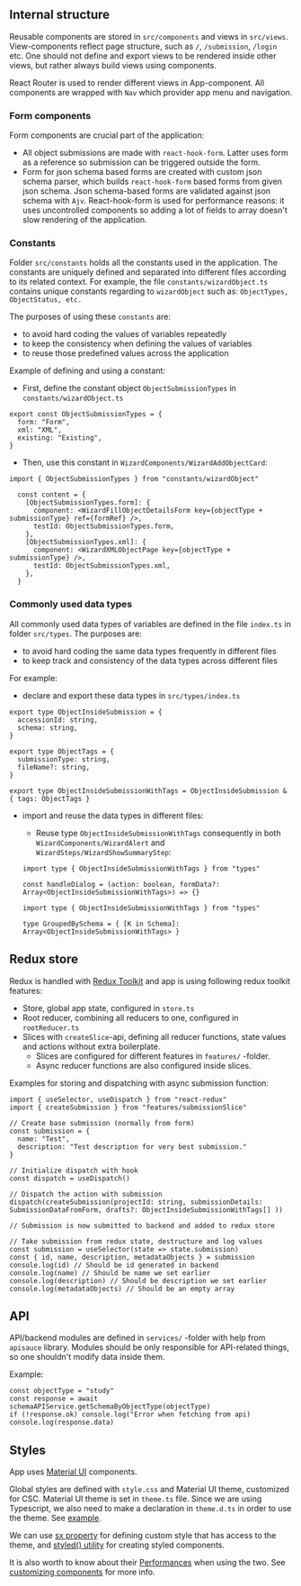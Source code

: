 ## Internal structure

Reusable components are stored in `src/components` and views in `src/views`. View-components reflect page structure, such as `/`, `/submission`, `/login` etc. One should not define and export views to be rendered inside other views, but rather always build views using components.

React Router is used to render different views in App-component. All components are wrapped with `Nav` which provider app menu and navigation.

### Form components

Form components are crucial part of the application:

- All object submissions are made with `react-hook-form`. Latter uses form as a reference so submission can be triggered outside the form.
- Form for json schema based forms are created with custom json schema parser, which builds `react-hook-form` based forms from given json schema. Json schema-based forms are validated against json schema with `Ajv`. React-hook-form is used for performance reasons: it uses uncontrolled components so adding a lot of fields to array doesn't slow rendering of the application.

### Constants

Folder `src/constants` holds all the constants used in the application. The constants are uniquely defined and separated into different files according to its related context. For example, the file `constants/wizardObject.ts` contains unique constants regarding to `wizardObject` such as: `ObjectTypes, ObjectStatus, etc.`

The purposes of using these `constants` are:

- to avoid hard coding the values of variables repeatedly
- to keep the consistency when defining the values of variables
- to reuse those predefined values across the application

Example of defining and using a constant:

- First, define the constant object `ObjectSubmissionTypes` in `constants/wizardObject.ts`

```
export const ObjectSubmissionTypes = {
  form: "Form",
  xml: "XML",
  existing: "Existing",
}
```

- Then, use this constant in `WizardComponents/WizardAddObjectCard`:

```
import { ObjectSubmissionTypes } from "constants/wizardObject"

  const content = {
    [ObjectSubmissionTypes.form]: {
      component: <WizardFillObjectDetailsForm key={objectType + submissionType} ref={formRef} />,
      testId: ObjectSubmissionTypes.form,
    },
    [ObjectSubmissionTypes.xml]: {
      component: <WizardXMLObjectPage key={objectType + submissionType} />,
      testId: ObjectSubmissionTypes.xml,
    },
  }
```

### Commonly used data types

All commonly used data types of variables are defined in the file `index.ts` in folder `src/types`. The purposes are:

- to avoid hard coding the same data types frequently in different files
- to keep track and consistency of the data types across different files

For example:

- declare and export these data types in `src/types/index.ts`

```
export type ObjectInsideSubmission = {
  accessionId: string,
  schema: string,
}

export type ObjectTags = {
  submissionType: string,
  fileName?: string,
}

export type ObjectInsideSubmissionWithTags = ObjectInsideSubmission & { tags: ObjectTags }
```

- import and reuse the data types in different files:

  - Reuse type `ObjectInsideSubmissionWithTags` consequently in both `WizardComponents/WizardAlert` and `WizardSteps/WizardShowSummaryStep`:

  ```
  import type { ObjectInsideSubmissionWithTags } from "types"

  const handleDialog = (action: boolean, formData?: Array<ObjectInsideSubmissionWithTags>) => {}
  ```

  ```
  import type { ObjectInsideSubmissionWithTags } from "types"

  type GroupedBySchema = { [K in Schema]: Array<ObjectInsideSubmissionWithTags> }
  ```

## Redux store

Redux is handled with [Redux Toolkit](https://redux-toolkit.js.org/) and app is using following redux toolkit features:

- Store, global app state, configured in `store.ts`
- Root reducer, combining all reducers to one, configured in `rootReducer.ts`
- Slices with `createSlice`-api, defining all reducer functions, state values and actions without extra boilerplate.
  - Slices are configured for different features in `features/` -folder.
  - Async reducer functions are also configured inside slices.

Examples for storing and dispatching with async submission function:

```
import { useSelector, useDispatch } from "react-redux"
import { createSubmission } from "features/submissionSlice"

// Create base submission (normally from form)
const submission = {
  name: "Test",
  description: "Test description for very best submission."
}

// Initialize dispatch with hook
const dispatch = useDispatch()

// Dispatch the action with submission
dispatch(createSubmission(projectId: string, submissionDetails: SubmissionDataFromForm, drafts?: ObjectInsideSubmissionWithTags[] ))

// Submission is now submitted to backend and added to redux store

// Take submission from redux state, destructure and log values
const submission = useSelector(state => state.submission)
const { id, name, description, metadataObjects } = submission
console.log(id) // Should be id generated in backend
console.log(name) // Should be name we set earlier
console.log(description) // Should be description we set earlier
console.log(metadataObjects) // Should be an empty array
```

## API

API/backend modules are defined in `services/` -folder with help from `apisauce` library. Modules should be only responsible for API-related things, so one shouldn't modify data inside them.

Example:

```
const objectType = "study"
const response = await schemaAPIService.getSchemaByObjectType(objectType)
if (!response.ok) console.log("Error when fetching from api)
console.log(response.data)
```

## Styles

App uses [Material UI](https://material-ui.com/) components.

Global styles are defined with `style.css` and Material UI theme, customized for CSC. Material UI theme is set in `theme.ts` file. Since we are using Typescript, we also need to make a declaration in `theme.d.ts` in order to use the theme. See [example](https://mui.com/customization/theming/#custom-variables).

We can use [sx property](https://mui.com/system/the-sx-prop/#main-content) for defining custom style that has access to the theme, and [styled() utility](https://mui.com/system/styled/#how-can-i-use-the-sx-syntax-with-the-styled-utility) for creating styled components.

It is also worth to know about their [Performances](https://mui.com/system/basics/#performance-tradeoff) when using the two. See [customizing components](https://material-ui.com/customization/components/) for more info.
